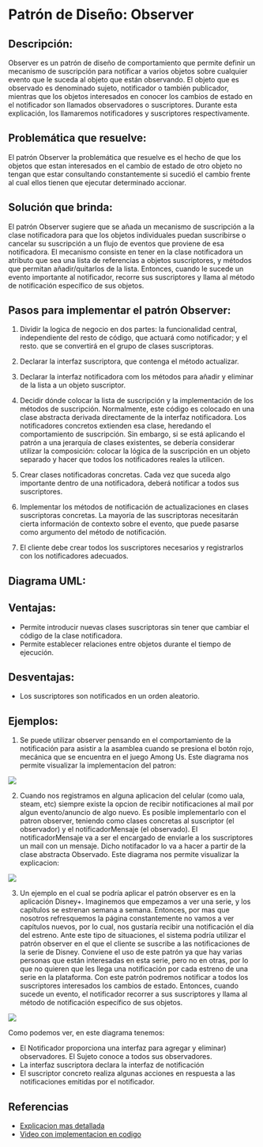 # Patrón de Diseño: Observer

## Descripción:

Observer es un patrón de diseño de comportamiento que permite definir un mecanismo de suscripción para notificar a varios objetos sobre cualquier evento que le suceda al objeto que están observando. El objeto que es observado es denominado sujeto, notificador o también publicador, mientras que los objetos interesados en conocer los cambios de estado en el notificador son llamados observadores o suscriptores. Durante esta explicación, los llamaremos notificadores y suscriptores respectivamente.

## Problemática que resuelve:

El patrón Observer la problemática que resuelve es el hecho de que los objetos que estan interesados en el cambio de estado de otro objeto no tengan que estar consultando constantemente si sucedió el cambio frente al cual ellos tienen que ejecutar determinado accionar.

## Solución que brinda:

El patrón Observer sugiere que se añada un mecanismo de suscripción a la clase notificadora para que los objetos individuales puedan suscribirse o cancelar su suscripción a un flujo de eventos que proviene de esa notificadora. El mecanismo consiste en tener en la clase notificadora un atributo que sea una lista de referencias a objetos suscriptores, y métodos que permitan añadir/quitarlos de la lista. Entonces, cuando le sucede un evento importante al notificador, recorre sus suscriptores y llama al método de notificación específico de sus objetos.

## Pasos para implementar el patrón Observer:

1. Dividir la logica de negocio en dos partes: la funcionalidad central, independiente del resto de código, que actuará como notificador; y el resto. que se convertirá en el grupo de clases suscriptoras.

2. Declarar la interfaz suscriptora, que contenga el método actualizar.

3. Declarar la interfaz notificadora com los métodos para añadir y eliminar de la lista a un objeto suscriptor.

4. Decidir dónde colocar la lista de suscripción y la implementación de los métodos de suscripción. Normalmente, este código es colocado en una clase abstracta derivada directamente de la interfaz notificadora. Los notificadores concretos extienden esa clase, heredando el comportamiento de suscripción. Sin embargo, si se está aplicando el patrón a una jerarquía de clases existentes, se debería considerar utilizar la composición: colocar la lógica de la suscripción en un objeto separado y hacer que todos los notificadores reales la utilicen.

5. Crear clases notificadoras concretas. Cada vez que suceda algo importante dentro de una notificadora, deberá notificar a todos sus suscriptores.

6. Implementar los métodos de notificación de actualizaciones en clases suscriptoras concretas. La mayoría de las suscriptoras necesitarán cierta información de contexto sobre el evento, que puede pasarse como argumento del método de notificación.

7. El cliente debe crear todos los suscriptores necesarios y registrarlos con los notificadores adecuados.

## Diagrama UML:

## Ventajas:

* Permite introducir nuevas clases suscriptoras sin tener que cambiar el código de la clase notificadora. 
* Permite establecer relaciones entre objetos durante el tiempo de ejecución.

## Desventajas:
* Los suscriptores son notificados en un orden aleatorio.

## Ejemplos:

1. Se puede utilizar observer pensando en el comportamiento de la notificación para asistir a la asamblea cuando se presiona el botón rojo, mecánica que se encuentra en el juego Among Us. Este diagrama nos permite visualizar la implementacion del patron:

![](diagramas/amongUsUML.png)

2. Cuando nos registramos en alguna aplicacion del celular (como uala, steam, etc) siempre existe la opcion de recibir notificaciones al mail por algun evento/anuncio de algo nuevo. Es posible implementarlo con el patron observer, teniendo como clases concretas al suscriptor (el observador) y el notificadorMensaje (el observado). 
El notificadorMensaje va a ser el encargado de enviarle a los suscriptores un mail con un mensaje. Dicho notifacador lo va a hacer a partir de la clase abstracta Observado. Este diagrama nos permite visualizar la explicacion:

![](diagramas/MensajeUML.png)

3. Un ejemplo en el cual se podría aplicar el patrón observer es en la aplicación Disney+. Imaginemos que empezamos a ver una serie, y los capítulos se estrenan semana a semana. Entonces, por mas que nosotros refresquemos la página constantemente no vamos a ver capítulos nuevos, por lo cual, nos gustaría recibir una notificación el día del estreno.
Ante este tipo de situaciones, el sistema podría utilizar el patrón observer en el que el cliente se suscribe a las notificaciones de la serie de Disney. Conviene el uso de este patrón ya que hay varias personas que están interesadas en esta serie, pero no en otras, por lo que no quieren que les llega una notificación por cada estreno de una serie en la plataforma.
Con este patrón podremos notificar a todos los suscriptores interesados los cambios de estado. Entonces, cuando sucede un evento, el notificador recorrer a sus suscriptores y llama al método de notificación específico de sus objetos.

![](diagramas/disney+.png)

Como podemos ver, en este diagrama tenemos:
- El Notificador proporciona una interfaz para agregar y eliminar) observadores. El Sujeto conoce a todos sus observadores.
- La interfaz suscriptora declara la interfaz de notificación
- El suscriptor concreto realiza algunas acciones en respuesta a las notificaciones emitidas por el notificador.

## Referencias
- [Explicacion mas detallada](https://refactoring.guru/es/design-patterns/observer)
- [Video con implementacion en codigo](https://www.youtube.com/watch?v=HFkZb1g8faA)